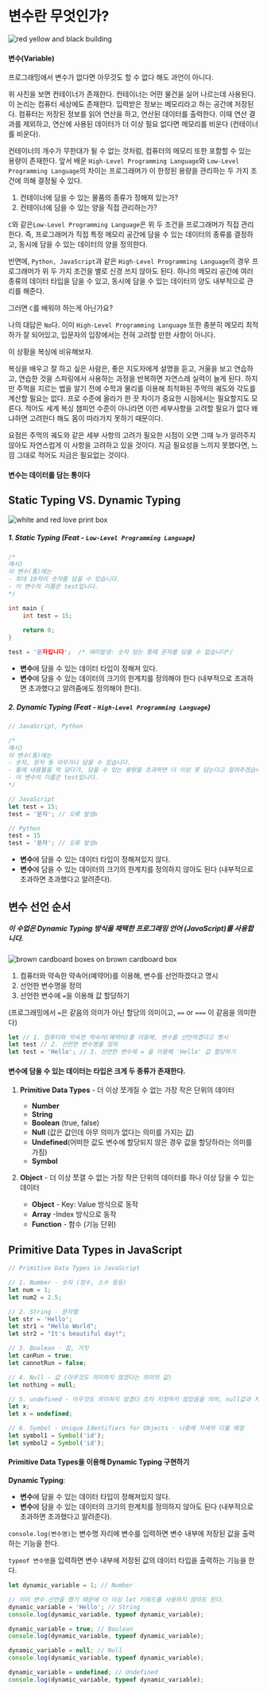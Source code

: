 # 변수란 무엇인가?

![red yellow and black building](https://images.unsplash.com/photo-1609884557151-1e356d32900c?ixid=MXwxMjA3fDB8MHxwaG90by1wYWdlfHx8fGVufDB8fHw%3D&ixlib=rb-1.2.1&auto=format&fit=crop&w=1000&q=80)

#### 변수(Variable)

프로그래밍에서 변수가 없다면 아무것도 할 수 없다 해도 과언이 아니다. 

위 사진을 보면 컨테이너가 존재한다. 컨테이너는 어떤 물건을 실어 나르는데 사용된다. 이 논리는 컴퓨터 세상에도 존재한다. 입력받은 정보는 메모리라고 하는 공간에 저장된다. 컴퓨터는 저장된 정보를 읽어 연산을 하고, 연산된 데이터를 출력한다. 이때 연산 결과를 제외하고, 연산에 사용된 데이터가 더 이상 필요 없다면 메모리를 비운다 (컨테이너를 비운다). 

컨테이너의 개수가 무한대가 될 수 없는 것처럼, 컴퓨터의 메모리 또한 포함할 수 있는 용량이 존재한다. 앞서 배운 `High-Level Programming Language`와 `Low-Level Programming Language`의 차이는 프로그래머가 이 한정된 용량을 관리하는 두 가지 조건에 의해 결정될 수 있다.

1. 컨테이너에 담을 수 있는 물품의 종류가 정해져 있는가?
2. 컨테이너에 담을 수 있는 양을 직접 관리하는가?

`C`와 같은`Low-Level Programming Language`은 위 두 조건을 프로그래머가 직접 관리한다. 즉, 프로그래머가 직접 특정 메모리 공간에 담을 수 있는 데이터의 종류를 결정하고, 동시에 담을 수 있는 데이터의 양을 정의한다.

반면에, `Python, JavaScript`과 같은 `High-Level Programming Language`의 경우 프로그래머가 위 두 가지 조건을 별로 신경 쓰지 않아도 된다. 하나의 메모리 공간에 여러 종류의 데이터 타입을 담을 수 있고, 동시에 담을 수 있는 데이터의 양도 내부적으로 관리를 해준다.

그러면 `C`를 배워야 하는게 아닌가요? 

나의 대답은 `No`다. 이미 `High-Level Programming Language` 또한 충분히 메모리 최적하가 잘 되어있고, 입문자의 입장에서는 전혀 고려할 만한 사항이 아니다. 

이 상황을 복싱에 비유해보자.

복싱을 배우고 잘 하고 싶은 사람은, 좋은 지도자에게 설명을 듣고, 거울을 보고 연습하고,  연습한 것을 스파링에서 사용하는 과정을 반복하면 자연스레 실력이 늘게 된다. 하지만 주먹을 지르는 법을 알기 전에 수학과 물리를 이용해 최적화된 주먹의 궤도와 각도를 계산할 필요는 없다. 프로 수준에 올라가 한 끗 차이가 중요한 시점에서는 필요할지도 모른다. 적어도 세계 복싱 챔피언 수준이 아니라면 이런 세부사항을 고려할 필요가 없다 왜냐하면 고려한다 해도 몸이 따라가지 못하기 때문이다. 

요점은 주먹의 궤도와 같은 세부 사항의 고려가 필요한 시점이 오면 그때 누가 알려주지 않아도 자연스럽게 이 사항을 고려하고 있을 것이다. 지금 필요성을 느끼지 못했다면, 느낌 그대로 적어도 지금은 필요없는 것이다. 

#### 변수는 데이터를 담는 통이다

## Static Typing VS. Dynamic Typing

![white and red love print box](https://images.unsplash.com/photo-1606482512676-255bf02be7cf?ixlib=rb-1.2.1&ixid=MXwxMjA3fDB8MHxwaG90by1wYWdlfHx8fGVufDB8fHw%3D&auto=format&fit=crop&w=1000&q=80)

##### 1. Static Typing (Feat - `Low-Level Programming Language`)

```c
/*
예시)
이 변수(통)에는 
- 최대 10자리 숫자를 담을 수 있습니다.
- 이 변수의 이름은 test입니다.
*/

int main {
	int test = 15; 
    
    return 0;
}

test = '문자입니다';  /* 에러발생: 숫자 담는 통에 문자를 담을 수 없습니다*/
```

- **변수**에 담을 수 있는 데이터 타입이 정해져 있다.
- **변수**에 담을 수 있는 데이터의 크기의 한계치를 정의해야 한다 (내부적으로 초과하면 초과했다고 알려줌에도 정의해야 한다).

##### 2. Dynamic Typing (Feat - `High-Level Programming Language`)

```javascript
// JavaScript, Python

/*
예시)
이 변수(통)에는 
- 숫자, 문자 등 아무거나 담을 수 있습니다.
- 통에 내용물을 막 담다가, 담을 수 있는 용량을 초과하면 더 이상 못 담는다고 알려주겠습니다.
- 이 변수의 이름은 test입니다.
*/

// JavaScript
let test = 15;
test = '문자'; // 오류 발생x

// Python
test = 15
test = '문자'; // 오류 발생x
```

- **변수**에 담을 수 있는 데이터 타입이 정해져있지 않다.
- **변수**에 담을 수 있는 데이터의 크기의 한계치를 정의하지 않아도 된다 (내부적으로 초과하면 초과했다고 알려준다).

## 변수 선언 순서

##### 이 수업은 Dynamic Typing 방식을 채택한 프로그래밍 언어 (JavaScript)를 사용합니다.

![brown cardboard boxes on brown cardboard box](https://images.unsplash.com/photo-1602140993159-0667b11ec4a1?ixid=MXwxMjA3fDB8MHxwaG90by1wYWdlfHx8fGVufDB8fHw%3D&ixlib=rb-1.2.1&auto=format&fit=crop&w=1000&q=80)

1. 컴퓨터와 약속한 약속어(예약어)를 이용해, 변수를 선언하겠다고 명시
2. 선언한 변수명을 정의
3. 선언한 변수에 `=`을 이용해 값 할당하기

(프로그래밍에서 `=`은 같음의 의미가 아닌 할당의 의미이고, `==` or `===` 이 같음을 의미한다)

```javascript
let // 1. 컴퓨터와 약속한 약속어(예약어)를 이용해, 변수를 선언하겠다고 명시
let test // 2. 선언한 변수명을 정의
let test = 'Hello'; // 3. 선언한 변수에 = 을 이용해 'Hello' 값 할당하기 
```

#### 변수에 담을 수 있는 데이터는 타입은 크게 두 종류가 존재한다.

1. **Primitive Data Types** - 더 이상 쪼개질 수 없는 가장 작은 단위의 데이터
   - **Number**
   - **String**
   - **Boolean** (true, false)
   - **Null** (값은 값인데 아무 의미가 없다는 의미를 가지는 값)
   - **Undefined**(어떠한 값도 변수에 할당되지 않은 경우 값을 할당하라는 의미를 가짐)
   - **Symbol**

2. **Object** - 더 이상 쪼갤 수 없는 가장 작은 단위의 데이터를 하나 이상 담을 수 있는 데이터
   - **Object** - Key: Value 방식으로 동작
   - **Array** -Index 방식으로 동작
   - **Function** - 함수 (기능 단위)



## Primitive Data Types in JavaScript

```javascript
// Primitive Data Types in JavaScript

// 1. Number - 숫자 (정수, 소수 등등)
let num = 1;
let num2 = 2.5;

// 2. String - 문자열
let str = 'Hello';
let str1 = "Hello World";
let str2 = "It's beautiful day!";

// 3. Boolean - 참, 거짓
let canRun = true;
let cannotRun = false;

// 4. Null - 값 (아무것도 의미하지 않겠다는 의미의 값)
let nothing = null;

// 5. undefined - 아무것도 의미하지 않곘다 조차 지정하지 않았음을 의미, null값과 차이를 확실히하기.
let x;
let x = undefined;

// 6. Symbol - Unique Identifiers for Objects - 나중에 자세히 다룰 예정
let symbol1 = Symbol('id');
let symbol2 = Symbol('id');
```

#### Primitive Data Types을 이용해 Dynamic Typing 구현하기

**Dynamic Typing**: 

- **변수**에 담을 수 있는 데이터 타입이 정해져있지 않다.
- **변수**에 담을 수 있는 데이터의 크기의 한계치를 정의하지 않아도 된다 (내부적으로 초과하면 초과했다고 알려준다).

`console.log(변수명)`는 변수명 자리에 변수를 입력하면 변수 내부에 저장된 값을 출력하는 기능을 한다.

`typeof 변수명`을 입력하면 변수 내부에 저장된 값의 데이터 타입을 출력하는 기능을 한다.

```javascript
let dynamic_variable = 1; // Number

// 이미 변수 선언을 했기 때문에 더 이상 let 키워드를 사용하지 않아도 된다.
dynamic_variable = 'Hello'; // String
console.log(dynamic_variable, typeof dynamic_variable);

dynamic_variable = true; // Boolean
console.log(dynamic_variable, typeof dynamic_variable);

dynamic_variable = null; // Null
console.log(dynamic_variable, typeof dynamic_variable);

dynamic_variable = undefined; // Undefined
console.log(dynamic_variable, typeof dynamic_variable);
```











